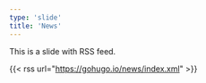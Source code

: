 ```yaml
---
type: 'slide'
title: 'News'
---
```


This is a slide with RSS feed.

{{< rss url="https://gohugo.io/news/index.xml" >}}